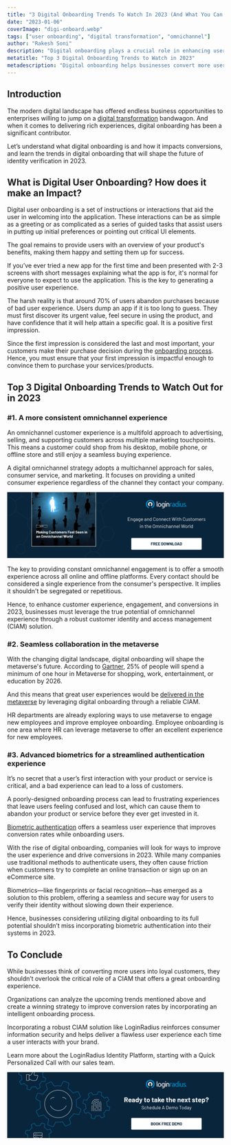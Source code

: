 ```yaml
---
title: "3 Digital Onboarding Trends To Watch In 2023 (And What You Can Do About It Now)"
date: "2023-01-06"
coverImage: "digi-onboard.webp"
tags: ["user onboarding", "digital transformation", "omnichannel"]
author: "Rakesh Soni"
description: "Digital onboarding plays a crucial role in enhancing user experience. This blog will help you understand what digital onboarding is, how it impacts conversions, and the trends in digital onboarding that will shape the future of identity verification."
metatitle: "Top 3 Digital Onboarding Trends to Watch in 2023"
metadescription: "Digital onboarding helps businesses convert more users into customers. Here’s a list of digital onboarding trends to watch out for in 2023."
---
```


## Introduction

The modern digital landscape has offered endless business opportunities to enterprises willing to jump on a [digital transformation](https://blog.loginradius.com/identity/what-is-digital-transformation/) bandwagon. And when it comes to delivering rich experiences, digital onboarding has been a significant contributor. 

Let’s understand what digital onboarding is and how it impacts conversions, and learn the trends in digital onboarding that will shape the future of identity verification in 2023. 


## What is Digital User Onboarding? How does it make an Impact? 

Digital user onboarding is a set of instructions or interactions that aid the user in welcoming into the application. These interactions can be as simple as a greeting or as complicated as a series of guided tasks that assist users in putting up initial preferences or pointing out critical UI elements. 

The goal remains to provide users with an overview of your product's benefits, making them happy and setting them up for success.

If you’ve ever tried a new app for the first time and been presented with 2-3 screens with short messages explaining what the app is for, it's normal for everyone to expect to use the application. This is the key to generating a positive user experience.

The harsh reality is that around 70% of users abandon purchases because of bad user experience. Users dump an app if it is too long to guess. They must first discover its urgent value, feel secure in using the product, and have confidence that it will help attain a specific goal. It is a positive first impression.

Since the first impression is considered the last and most important, your customers make their purchase decision during the [onboarding process](https://blog.loginradius.com/growth/smooth-onboarding-positive-user-impression/). Hence, you must ensure that your first impression is impactful enough to convince them to purchase your services/products.


## Top 3 Digital Onboarding Trends to Watch Out for in 2023


### #1. A more consistent omnichannel experience

An omnichannel customer experience is a multifold approach to advertising, selling, and supporting customers across multiple marketing touchpoints. This means a customer could shop from his desktop, mobile phone, or offline store and still enjoy a seamless buying experience.  

A digital omnichannel strategy adopts a multichannel approach for sales, consumer service, and marketing. It focuses on providing a united consumer experience regardless of the channel they contact your company.

[![EB-omnichannel](EB-omnichannel.webp)](https://www.loginradius.com/resource/making-customers-feel-seen-in-an-omnichannel-world/)

The key to providing constant omnichannel engagement is to offer a smooth experience across all online and offline platforms. Every contact should be considered a single experience from the consumer's perspective. It implies it shouldn't be segregated or repetitious.

Hence, to enhance customer experience, engagement, and conversions in 2023, businesses must leverage the true potential of omnichannel experience through a robust customer identity and access management (CIAM) solution. 


### #2. Seamless collaboration in the metaverse

With the changing digital landscape, digital onboarding will shape the metaverse's future. According to [Gartner](https://www.gartner.com/en/newsroom/press-releases/2022-02-07-gartner-predicts-25-percent-of-people-will-spend-at-least-one-hour-per-day-in-the-metaverse-by-2026), 25% of people will spend a minimum of one hour in Metaverse for shopping, work, entertainment, or education by 2026. 

And this means that great user experiences would be [delivered in the metaverse](https://blog.loginradius.com/identity/changing-user-authentication-in-metaverse/) by leveraging digital onboarding through a reliable CIAM.  

HR departments are already exploring ways to use metaverse to engage new employees and improve employee onboarding. Employee onboarding is one area where HR can leverage metaverse to offer an excellent experience for new employees. 


### #3. Advanced biometrics for a streamlined authentication experience

It’s no secret that a user’s first interaction with your product or service is critical, and a bad experience can lead to a loss of customers. 

A poorly-designed onboarding process can lead to frustrating experiences that leave users feeling confused and lost, which can cause them to abandon your product or service before they ever get invested in it. 

[Biometric authentication](https://blog.loginradius.com/identity/what-is-mob-biometric-authentication/) offers a seamless user experience that improves conversion rates while onboarding users.

With the rise of digital onboarding, companies will  look for ways to improve the user experience and drive conversions in 2023. While many companies use traditional methods to authenticate users, they often cause friction when customers try to complete an online transaction or sign up on an eCommerce site. 

Biometrics—like fingerprints or facial recognition—has emerged as a solution to this problem, offering a seamless and secure way for users to verify their identity without slowing down their experience.

Hence, businesses considering utilizing digital onboarding to its full potential shouldn’t miss incorporating biometric authentication into their systems in 2023. 


## To Conclude

While businesses think of converting more users into loyal customers, they shouldn’t overlook the critical role of a CIAM that offers a great onboarding experience. 

Organizations can analyze the upcoming trends mentioned above and create a winning strategy to improve conversion rates by incorporating an intelligent onboarding process. 

Incorporating a robust CIAM solution like LoginRadius reinforces consumer information security and helps deliver a flawless user experience each time a user interacts with your brand.

Learn more about the LoginRadius Identity Platform, starting with a Quick Personalized Call with our sales team.



[![book-a-free-demo-loginradius](../../assets/book-a-demo-loginradius.webp)](https://www.loginradius.com/contact-us?utm_source=blog&utm_medium=web&utm_campaign=3-digital-onboarding-trends-2023)
